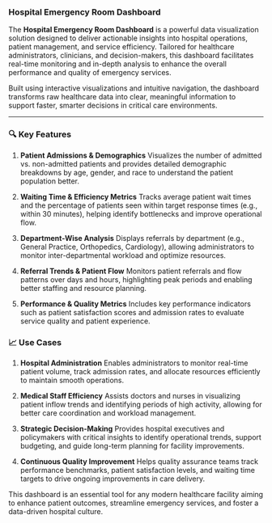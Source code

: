 
### **Hospital Emergency Room Dashboard**

The **Hospital Emergency Room Dashboard** is a powerful data visualization solution designed to deliver actionable insights into hospital operations, patient management, and service efficiency. Tailored for healthcare administrators, clinicians, and decision-makers, this dashboard facilitates real-time monitoring and in-depth analysis to enhance the overall performance and quality of emergency services.

Built using interactive visualizations and intuitive navigation, the dashboard transforms raw healthcare data into clear, meaningful information to support faster, smarter decisions in critical care environments.

---

### **🔍 Key Features**

1. **Patient Admissions & Demographics**
   Visualizes the number of admitted vs. non-admitted patients and provides detailed demographic breakdowns by age, gender, and race to understand the patient population better.

2. **Waiting Time & Efficiency Metrics**
   Tracks average patient wait times and the percentage of patients seen within target response times (e.g., within 30 minutes), helping identify bottlenecks and improve operational flow.

3. **Department-Wise Analysis**
   Displays referrals by department (e.g., General Practice, Orthopedics, Cardiology), allowing administrators to monitor inter-departmental workload and optimize resources.

4. **Referral Trends & Patient Flow**
   Monitors patient referrals and flow patterns over days and hours, highlighting peak periods and enabling better staffing and resource planning.

5. **Performance & Quality Metrics**
   Includes key performance indicators such as patient satisfaction scores and admission rates to evaluate service quality and patient experience.



### **📈 Use Cases**

1. **Hospital Administration**
   Enables administrators to monitor real-time patient volume, track admission rates, and allocate resources efficiently to maintain smooth operations.

2. **Medical Staff Efficiency**
   Assists doctors and nurses in visualizing patient inflow trends and identifying periods of high activity, allowing for better care coordination and workload management.

3. **Strategic Decision-Making**
   Provides hospital executives and policymakers with critical insights to identify operational trends, support budgeting, and guide long-term planning for facility improvements.

4. **Continuous Quality Improvement**
   Helps quality assurance teams track performance benchmarks, patient satisfaction levels, and waiting time targets to drive ongoing improvements in care delivery.


This dashboard is an essential tool for any modern healthcare facility aiming to enhance patient outcomes, streamline emergency services, and foster a data-driven hospital culture.
